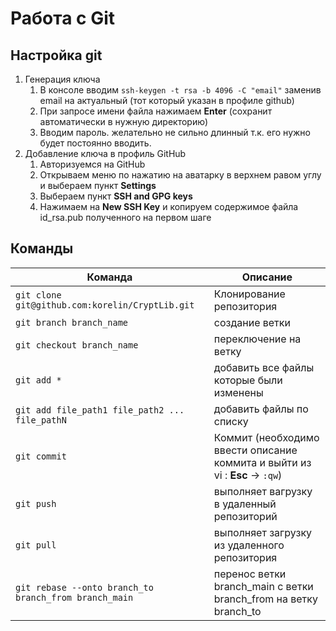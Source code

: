 # Работа с Git

## Настройка git 

1. Генерация ключа
   1. В консоле вводим `ssh-keygen -t rsa -b 4096 -C "email"` заменив email на актуальный (тот который указан в профиле github)
   1. При запросе имени файла нажимаем **Enter** (сохранит автоматически в нужную директорию)
   1. Вводим пароль. желательно не сильно длинный т.к. его нужно будет постоянно вводить.
1. Добавление ключа в профиль GitHub
   1. Авторизуемся на GitHub
   1. Открываем меню по нажатию на аватарку в верхнем равом углу и выбераем пункт **Settings**
   1. Выбераем пункт **SSH and GPG keys**
   1. Нажимаем на **New SSH Key** и копируем содержимое файла id_rsa.pub полученного на первом шаге

## Команды

Команда | Описание
--------|---------
`git clone git@github.com:korelin/CryptLib.git` | Клонирование репозитория
`git branch branch_name` | создание ветки
`git checkout branch_name` | переключение на ветку
`git add *` | добавить все файлы которые были изменены
`git add file_path1 file_path2 ... file_pathN` | добавить файлы по списку
`git commit` | Коммит (необходимо ввести описание коммита и выйти из vi : **Esc** -> `:qw`)
`git push` | выполняет вагрузку в удаленный репозиторий
`git pull` | выполняет загрузку из удаленного репозитория
`git rebase --onto branch_to branch_from branch_main` | перенос ветки branch_main с ветки branch_from на ветку branch_to